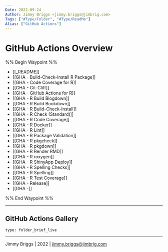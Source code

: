 ```yaml
---
Date: 2022-09-24
Author: Jimmy Briggs <jimmy.briggs@jimbrig.com>
Tags: ["#Type/Folder", "#Type/ReadMe"]
Alias: ["GitHub Actions"]
---
```


# GitHub Actions Overview

%% Begin Waypoint %%
- [[_README]]
- [[GHA - Build-Check-Install R Package]]
- [[GHA - Code Coverage for R]]
- [[GHA - Git-Cliff]]
- [[GHA - GitHub Actions for R]]
- [[GHA - R Build Blogdown]]
- [[GHA - R Build Bookdown]]
- [[GHA - R Build-Check-Install]]
- [[GHA - R Check (Standard)]]
- [[GHA - R Code Coverage]]
- [[GHA - R Docker]]
- [[GHA - R Lint]]
- [[GHA - R Package Validation]]
- [[GHA - R pkgcheck]]
- [[GHA - R pkgdown]]
- [[GHA - R Render RMD]]
- [[GHA - R roxygen]]
- [[GHA - R ShinyApp Deploy]]
- [[GHA - R Spelling Checks]]
- [[GHA - R Spelling]]
- [[GHA - R Test Coverage]]
- [[GHA - Release]]
- [[GHA -]]

%% End Waypoint %%

***

## GitHub Actions Gallery

 
```ccard
type: folder_brief_live
```
 

***

Jimmy Briggs | 2022 | <jimmy.briggs@jimbrig.com>



